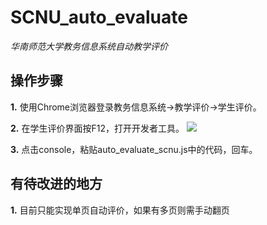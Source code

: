 # SCNU_auto_evaluate
*华南师范大学教务信息系统自动教学评价*

## 操作步骤
**1.** 使用Chrome浏览器登录教务信息系统->教学评价->学生评价。

**2.** 在学生评价界面按F12，打开开发者工具。
![](开发者工具.png)

**3.** 点击console，粘贴auto_evaluate_scnu.js中的代码，回车。

## 有待改进的地方
**1.** 目前只能实现单页自动评价，如果有多页则需手动翻页



